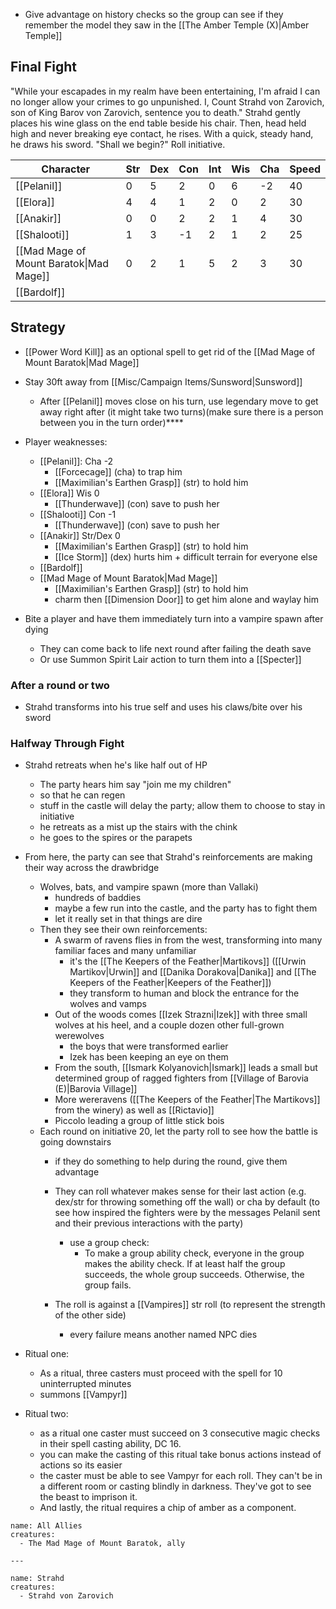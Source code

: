 
- Give advantage on history checks so the group can see if they remember the model they saw in the [[The Amber Temple (X)|Amber Temple]]

## Final Fight

"While your escapades in my realm have been entertaining, I'm afraid I can no longer allow your crimes to go unpunished. I, Count Strahd von Zarovich, son of King Barov von Zarovich, sentence you to death." Strahd gently places his wine glass on the end table beside his chair. Then, head held high and never breaking eye contact, he rises. With a quick, steady hand, he draws his sword. "Shall we begin?" Roll initiative.


| Character                               | Str | Dex | Con | Int | Wis | Cha | Speed |
| --------------------------------------- | --- | --- | --- | --- | --- | --- | ----- |
| [[Pelanil]]                             | 0   | 5   | 2   | 0   | 6   | -2  | 40    |
| [[Elora]]                               | 4   | 4   | 1   | 2   | 0   | 2   | 30    |
| [[Anakir]]                              | 0   | 0   | 2   | 2   | 1   | 4   | 30    |
| [[Shalooti]]                            | 1   | 3   | -1  | 2   | 1   | 2   | 25    |
| [[Mad Mage of Mount Baratok\|Mad Mage]] | 0   | 2   | 1   | 5   | 2   | 3   | 30    |
| [[Bardolf]]                             |     |     |     |     |     |     |       |

## Strategy

- [[Power Word Kill]] as an optional spell to get rid of the [[Mad Mage of Mount Baratok|Mad Mage]]
- Stay 30ft away from [[Misc/Campaign Items/Sunsword|Sunsword]]
	- After [[Pelanil]] moves close on his turn, use legendary move to get away right after (it might take two turns)(make sure there is a person between you in the turn order)****
- Player weaknesses:
	- [[Pelanil]]: Cha -2
		- [[Forcecage]] (cha) to trap him
		- [[Maximilian's Earthen Grasp]] (str) to hold him
	- [[Elora]] Wis 0
		- [[Thunderwave]] (con) save to push her
	- [[Shalooti]] Con -1
		- [[Thunderwave]] (con) save to push her
	- [[Anakir]] Str/Dex 0
		- [[Maximilian's Earthen Grasp]] (str) to hold him
		- [[Ice Storm]] (dex) hurts him + difficult terrain for everyone else
	- [[Bardolf]]
	- [[Mad Mage of Mount Baratok|Mad Mage]]
		- [[Maximilian's Earthen Grasp]] (str) to hold him
		- charm then [[Dimension Door]] to get him alone and waylay him
	
- Bite a player and have them immediately turn into a vampire spawn after dying
	- They can come back to life next round after failing the death save
	- Or use Summon Spirit Lair action to turn them into a [[Specter]]

### After a round or two

- Strahd transforms into his true self and uses his claws/bite over his sword
### Halfway Through Fight

- Strahd retreats when he's like half out of HP
	- The party hears him say "join me my children"
	- so that he can regen
	- stuff in the castle will delay the party; allow them to choose to stay in initiative
	- he retreats as a mist up the stairs with the chink
	- he goes to the spires or the parapets
- From here, the party can see that Strahd's reinforcements are making their way across the drawbridge
	- Wolves, bats, and vampire spawn (more than Vallaki)
		- hundreds of baddies
		- maybe a few run into the castle, and the party has to fight them
		- let it really set in that things are dire
	- Then they see their own reinforcements:
		- A swarm of ravens flies in from the west, transforming into many familiar faces and many unfamiliar
			- it's the [[The Keepers of the Feather|Martikovs]] ([[Urwin Martikov|Urwin]] and [[Danika Dorakova|Danika]]  and [[The Keepers of the Feather|Keepers of the Feather]])
			- they transform to human and block the entrance for the wolves and vamps
		- Out of the woods comes [[Izek Strazni|Izek]] with three small wolves at his heel, and a couple dozen other full-grown werewolves
			- the boys that were transformed earlier
			- Izek has been keeping an eye on them
		- From the south, [[Ismark Kolyanovich|Ismark]] leads a small but determined group of ragged fighters from [[Village of Barovia (E)|Barovia Village]]
		- More wereravens ([[The Keepers of the Feather|The Martikovs]] from the winery) as well as [[Rictavio]]
		- Piccolo leading a group of little stick bois
	- Each round on initiative 20, let the party roll to see how the battle is going downstairs
		- if they do something to help during the round, give them advantage
		- They can roll whatever makes sense for their last action (e.g. dex/str for throwing something off the wall) or cha by default (to see how inspired the fighters were by the messages Pelanil sent and their previous interactions with the party)
			- use a group check:
				- To make a group ability check, everyone in the group makes the ability check. If at least half the group succeeds, the whole group succeeds. Otherwise, the group fails.

		- The roll is against a [[Vampires]] str roll (to represent the strength of the other side)
			- every failure means another named NPC dies

- Ritual one:
	- As a ritual, three casters must proceed with the spell for 10 uninterrupted minutes
	- summons [[Vampyr]]
- Ritual two:
	- as a ritual one caster must succeed on 3 consecutive magic checks in their spell casting ability, DC 16.
	- you can make the casting of this ritual take bonus actions instead of actions so its easier
	- the caster must be able to see Vampyr for each roll. They can't be in a different room or casting blindly in darkness. They've got to see the beast to imprison it.
	- And lastly, the ritual requires a chip of amber as a component.



```encounter-table
name: All Allies
creatures:
  - The Mad Mage of Mount Baratok, ally

---
  
name: Strahd
creatures:
  - Strahd von Zarovich
```
